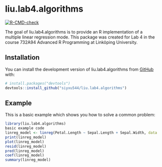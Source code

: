 
# liu.lab4.algorithms

<!-- badges: start -->
[![R-CMD-check](https://github.com/siyxu544/liu.lab4.algorithms/actions/workflows/R-CMD-check.yaml/badge.svg)](https://github.com/siyxu544/liu.lab4.algorithms/actions/workflows/R-CMD-check.yaml)
<!-- badges: end -->

The goal of liu.lab4.algorithms is to provide an R implementation of a multiple linear regression mode. This package was created for Lab 4 in the course 732A94 Advanced R Programming at Linköping University.

## Installation

You can install the development version of liu.lab4.algorithms from [GitHub](https://github.com/) with:

``` r
# install.packages("devtools")
devtools::install_github("siyxu544/liu.lab4.algorithms")
```

## Example

This is a basic example which shows you how to solve a common problem:

``` r
library(liu.lab4.algorithms)
basic example code
linreg_model <- linreg(Petal.Length ~ Sepal.Length + Sepal.Width, data = iris)
print(linreg_model)
plot(linreg_model)
resid(linreg_model)
pred(linreg_model)
coef(linreg_model)
summary(linreg_model)
```

